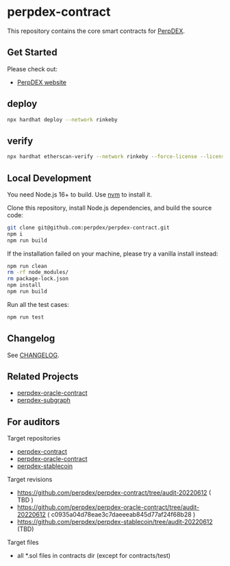 # perpdex-contract

This repository contains the core smart contracts for [PerpDEX](https://perpdex.com/).

## Get Started

Please check out:

- [PerpDEX website](https://perpdex.com/)
<!-- - [PerpDEX docs](https://docs.perpdex.com/) -->

## deploy

```bash
npx hardhat deploy --network rinkeby
```

## verify

```bash
npx hardhat etherscan-verify --network rinkeby --force-license --license GPL-3.0
```

## Local Development

You need Node.js 16+ to build. Use [nvm](https://github.com/nvm-sh/nvm) to install it.

Clone this repository, install Node.js dependencies, and build the source code:

```bash
git clone git@github.com:perpdex/perpdex-contract.git
npm i
npm run build
```

If the installation failed on your machine, please try a vanilla install instead:

```bash
npm run clean
rm -rf node_modules/
rm package-lock.json
npm install
npm run build
```

Run all the test cases:

```bash
npm run test
```

## Changelog

See [CHANGELOG](https://github.com/perpdex/perpdex-contract/blob/main/CHANGELOG.md).

## Related Projects

- [perpdex-oracle-contract](https://github.com/perpdex/perpdex-oracle-contract)
- [perpdex-subgraph](https://github.com/perpdex/perpdex-subgraph)

## For auditors

Target repositories

- [perpdex-contract](https://github.com/perpdex/perpdex-contract)
- [perpdex-oracle-contract](https://github.com/perpdex/perpdex-oracle-contract)
- [perpdex-stablecoin](https://github.com/perpdex/perpdex-stablecoin)

Target revisions

- https://github.com/perpdex/perpdex-contract/tree/audit-20220612 ( TBD )
- https://github.com/perpdex/perpdex-oracle-contract/tree/audit-20220612 ( c0935a04d78eae3c7daeeeab845d77af24f68b28 )
- https://github.com/perpdex/perpdex-stablecoin/tree/audit-20220612 (TBD)

Target files

- all *.sol files in contracts dir (except for contracts/test)
